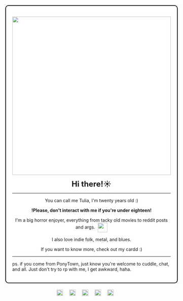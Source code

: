 <div style="border: 2px solid #000000; padding: 20px; border-radius: 10px; width: fit-content; margin: 0 auto; background-color: #ffffff;">
  <p align="center">
    <img src="https://i.imgur.com/oCi9uJa.gif" width="500"><br>
  </p>

  <p align="center"><strong style="font-size: 24px;">Hi there!☀️</strong></p>

  <hr>

  <div align="center">
    <p>You can call me Tulia, I'm twenty years old :)</p>
    <p><strong>!Please, don't interact with me if you're under eighteen!</strong></p>
    <p>
      I'm a big horror enjoyer, everything from tacky old movies to reddit posts and args.
      <span style="display: inline-block; vertical-align: middle; margin-left: 5px;">
        <img src="https://i.imgur.com/OQ2MFXI.gif" width="30">
      </span>
    </p>
    <p>I also love indie folk, metal, and blues.</p>
    <p>If you want to know more, check out my cardd :)</p>
  </div>

  <hr>  

  <p>ps. if you come from PonyTown, just know you're welcome to cuddle, chat, and all. Just don't try to rp with me, I get awkward, haha.</p>
</div>

   
<div style="display: flex; justify-content: center; align-items: center; width: 100%; margin-top: 20px;">
 </a>
  <a href="https://blinkies.cafe" target="_blank" style="margin: 0 10px;">
    <img src="https://i.imgur.com/haxK88b.gif" alt="Blinkie 8" style="height: 20px; width: auto;">
  </a>
  <a href="https://blinkies.cafe" target="_blank" style="margin: 0 10px;">
    <img src="https://blinkies.cafe/b/blinkiesCafe-CW.gif" alt="Blinkie 2" style="height: 20px; width: auto;">
   </a>
   <a href="https://blinkies.cafe" target="_blank" style="margin: 0 10px;">
    <img src="https://i.imgur.com/jiujEpM.gif" alt="Blinkie 6" style="height: 20px; width: auto;">
  </a>
  <a href="https://blinkies.cafe" target="_blank" style="margin: 0 10px;">
    <img src="https://blinkies.cafe/b/display/0231-treeforest.gif" alt="Blinkie 4" style="height: 20px; width: auto;">
  </a>
    <a href="https://blinkies.cafe" target="_blank" style="margin: 0 10px;">
    <img src="https://i.imgur.com/eAigpDv.gif" alt="Blinkie 7" style="height: 20px; width: auto;">
  </a>
</div>






















